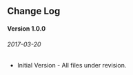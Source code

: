 ## Change Log


#### Version 1.0.0
###### 2017-03-20

* Initial Version - All files under revision.
